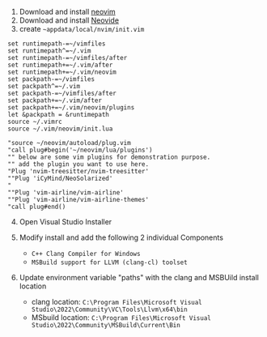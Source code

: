 1. Download and install [neovim](https://github.com/neovim/neovim/blob/master/INSTALL.md)
2. Download and install [Neovide](https://neovide.dev/)
3. create `~appdata/local/nvim/init.vim`

```
set runtimepath-=~/vimfiles
set runtimepath^=~/.vim
set runtimepath-=~/vimfiles/after
set runtimepath+=~/.vim/after
set runtimepath+=~/.vim/neovim
set packpath-=~/vimfiles
set packpath^=~/.vim
set packpath-=~/vimfiles/after
set packpath+=~/.vim/after
set packpath+=~/.vim/neovim/plugins
let &packpath = &runtimepath
source ~/.vimrc
source ~/.vim/neovim/init.lua

"source ~/neovim/autoload/plug.vim
"call plug#begin('~/neovim/lua/plugins')
"" below are some vim plugins for demonstration purpose.
"" add the plugin you want to use here.
"Plug 'nvim-treesitter/nvim-treesitter'
""Plug 'iCyMind/NeoSolarized'
"
""Plug 'vim-airline/vim-airline'
""Plug 'vim-airline/vim-airline-themes'
"call plug#end()
```

4. Open Visual Studio Installer
5. Modify install and add the following 2 individual Components
    - `C++ Clang Compiler for Windows`
    - `MSBuild support for LLVM (clang-cl) toolset`

6. Update environment variable "paths" with the clang and MSBUild install location
    - clang location: `C:\Program Files\Microsoft Visual Studio\2022\Community\VC\Tools\Llvm\x64\bin`
    - MSbuild location: `C:\Program Files\Microsoft Visual Studio\2022\Community\MSBuild\Current\Bin`
